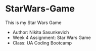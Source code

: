 # StarWars-Game
This is my Star Wars Game

* Author: Nikita Sasunkevich
* Week 4 Assignment: Star Wars Game
* Class: UA Coding Bootcamp
